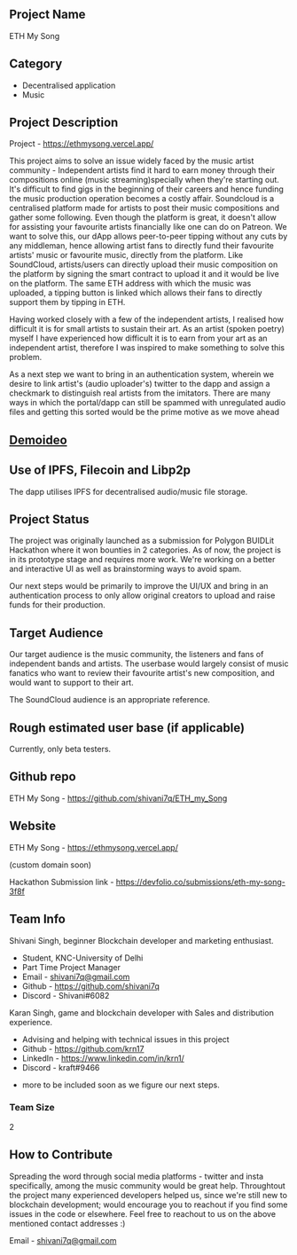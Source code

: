 ## Project Name <!-- Add your project name here with format "Project Name"-->
ETH My Song

## Category 
<!--developer tooling, application, wallet, infrastructure, etc-->
- Decentralised application
- Music

## Project Description
<!--Describe your project in a few sentences. -->
Project - https://ethmysong.vercel.app/

This project aims to solve an issue widely faced by the music artist community - Independent artists find it hard to earn money through their compositions online (music streaming)specially when they're starting out. It's difficult to find gigs in the beginning of their careers and hence funding the music production operation becomes a costly affair.
Soundcloud is a centralised platform made for artists to post their music compositions and gather some following. Even though the platform is great, it doesn't allow for assisting your favourite artists financially like one can do on Patreon. We want to solve this, our dApp allows peer-to-peer tipping without any cuts by any middleman, hence allowing artist fans to directly fund their favourite artists' music or favourite music, directly from the platform.
Like SoundCloud, artists/users can directly upload their music composition on the platform by signing the smart contract to upload it and it would be live on the platform. The same ETH address with which the music was uploaded, a tipping button is linked which allows their fans to directly support them by tipping in ETH.

Having worked closely with a few of the independent artists, I realised how difficult it is for small artists to sustain their art. As an artist (spoken poetry) myself I have experienced how difficult it is to earn from your art as an independent artist, therefore I was inspired to make something to solve this problem.

As a next step we want to bring in an authentication system, wherein we desire to link artist's (audio uploader's) twitter to the dapp and assign a checkmark to distinguish real artists from the imitators. There are many ways in which the portal/dapp can still be spammed with unregulated audio files and getting this sorted would be the prime motive as we move ahead

## [Demoideo](https://www.youtube.com/watch?v=U_RKD7fRYJE)

## Use of IPFS, Filecoin and Libp2p
<!-- Describe how your project uses any or all of these technologies, and why. -->
The dapp utilises IPFS for decentralised audio/music file storage. 

## Project Status
<!--brainstorming, fundraising, under development, beta, shipped, etc-->
The project was originally launched as a submission for Polygon BUIDLit Hackathon where it won bounties in 2 categories. As of now, the project is in its prototype stage and requires more work. We're working on a better and interactive UI as well as brainstorming ways to avoid spam. 

Our next steps would be primarily to improve the UI/UX and bring in an authentication process to only allow original creators to upload and raise funds for their production.

## Target Audience
<!--Describe who will be your project's users-->
Our target audience is the music community, the listeners and fans of independent bands and artists. The userbase would largely consist of music fanatics who want to review their favourite artist's new composition, and would want to support to their art.

The SoundCloud audience is an appropriate reference.

## Rough estimated user base (if applicable)
<!--How many users do you have right now?-->
Currently, only beta testers.

## Github repo
<!--Attach a link to your GitHub repo - open source is required - please make sure your repo has a license file and is licensed using MIT open source license! -->
ETH My Song - https://github.com/shivani7q/ETH_my_Song

## Website
<!--Link your website if available-->
ETH My Song - https://ethmysong.vercel.app/

(custom domain soon)

Hackathon Submission link - https://devfolio.co/submissions/eth-my-song-3f8f
<!--If you're applying for a Next Step grant, add the URL to your hackathon submission here also-->

## Team Info
<!-- Introduce your amazing team - how many team members are working on this project and who are they?-->

Shivani Singh, beginner Blockchain developer and marketing enthusiast.
- Student, KNC-University of Delhi 
- Part Time Project Manager
- Email - shivani7q@gmail.com 
- Github - https://github.com/shivani7q
- Discord - Shivani#6082

Karan Singh, game and blockchain developer with Sales and distribution experience.
- Advising and helping with technical issues in this project
- Github - https://github.com/krn17
- LinkedIn - https://www.linkedin.com/in/krn1/
- Discord - kraft#9466

+ more to be included soon as we figure our next steps.

### Team Size  
2 

## How to Contribute
<!--How can the community contribute to your project?-->
Spreading the word through social media platforms - twitter and insta specifically, among the music community would be great help. Throughtout the project many experienced developers helped us, since we're still new to blockchain development; would encourage you to reachout if you find some issues in the code or elsewhere.
Feel free to reachout to us on the above mentioned contact addresses :)

Email - shivani7q@gmail.com
